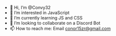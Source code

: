 - 👋 Hi, I’m @Convy32
- 👀 I’m interested in JavaScript
- 🌱 I’m currently learning JS and CSS
- 💞️ I’m looking to collaborate on a Discord Bot
- 📫 How to reach me: Email conor15zr@gmail.com

<!---
Convy32/Convy32 is a ✨ special ✨ repository because its `README.md` (this file) appears on your GitHub profile.
You can click the Preview link to take a look at your changes.
--->
